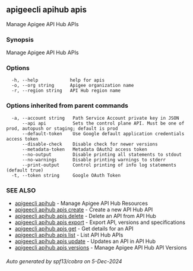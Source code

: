 ## apigeecli apihub apis

Manage Apigee API Hub APIs

### Synopsis

Manage Apigee API Hub APIs

### Options

```
  -h, --help            help for apis
  -o, --org string      Apigee organization name
  -r, --region string   API Hub region name
```

### Options inherited from parent commands

```
  -a, --account string   Path Service Account private key in JSON
      --api api          Sets the control plane API. Must be one of prod, autopush or staging; default is prod
      --default-token    Use Google default application credentials access token
      --disable-check    Disable check for newer versions
      --metadata-token   Metadata OAuth2 access token
      --no-output        Disable printing all statements to stdout
      --no-warnings      Disable printing warnings to stderr
      --print-output     Control printing of info log statements (default true)
  -t, --token string     Google OAuth Token
```

### SEE ALSO

* [apigeecli apihub](apigeecli_apihub.md)	 - Manage Apigee API Hub Resources
* [apigeecli apihub apis create](apigeecli_apihub_apis_create.md)	 - Create a new API Hub API
* [apigeecli apihub apis delete](apigeecli_apihub_apis_delete.md)	 - Delete an API from API Hub
* [apigeecli apihub apis export](apigeecli_apihub_apis_export.md)	 - Export API, versions and specifications
* [apigeecli apihub apis get](apigeecli_apihub_apis_get.md)	 - Get details for an API
* [apigeecli apihub apis list](apigeecli_apihub_apis_list.md)	 - List API Hub APIs
* [apigeecli apihub apis update](apigeecli_apihub_apis_update.md)	 - Updates an API in API Hub
* [apigeecli apihub apis versions](apigeecli_apihub_apis_versions.md)	 - Manage Apigee API Hub API Versions

###### Auto generated by spf13/cobra on 5-Dec-2024
